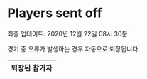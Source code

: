 # Players sent off
최종 업데이트: 2020년 12월 22일 08시 30분


경기 중 오류가 발생하는 경우 자동으로 퇴장됩니다.


| 퇴장된 참가자 |
|:---:|
